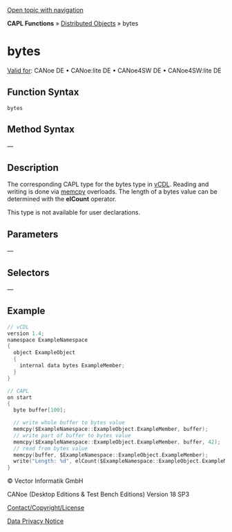 [Open topic with navigation](../../../../../CANoeDEFamily.htm#Topics/CAPLFunctions/DistributedObjects/Objects/CAPLfunctionBytes.md)

**CAPL Functions** » [Distributed Objects](../CAPLfunctionsDOOverview.md) » bytes

# bytes

[Valid for](../../../Shared/FeatureAvailability.md): CANoe DE • CANoe:lite DE • CANoe4SW DE • CANoe4SW:lite DE

## Function Syntax

`bytes`

## Method Syntax

—

## Description

The corresponding CAPL type for the bytes type in [vCDL](../../../vCDL/Language/vCDLBytesDataTypes.md). Reading and writing is done via [memcpy](../../StructByteAccess/Functions/CAPLfunctionMemCpy.md) overloads. The length of a bytes value can be determined with the **elCount** operator.

This type is not available for user declarations.

## Parameters

—

## Selectors

—

## Example

```c
// vCDL
version 1.4;
namespace ExampleNamespace
{
  object ExampleObject
  {
    internal data bytes ExampleMember;
  }
}

// CAPL
on start
{
  byte buffer[100];

  // write whole buffer to bytes value
  memcpy($ExampleNamespace::ExampleObject.ExampleMember, buffer);
  // write part of buffer to bytes value
  memcpy($ExampleNamespace::ExampleObject.ExampleMember, buffer, 42);
  // read from bytes value
  memcpy(buffer, $ExampleNamespace::ExampleObject.ExampleMember);
  write("Length: %d", elCount($ExampleNamespace::ExampleObject.ExampleMember));
}
```

© Vector Informatik GmbH

CANoe (Desktop Editions & Test Bench Editions) Version 18 SP3

[Contact/Copyright/License](../../../Shared/ContactCopyrightLicense.md)

[Data Privacy Notice](https://www.vector.com/int/en/company/get-info/privacy-policy/)
